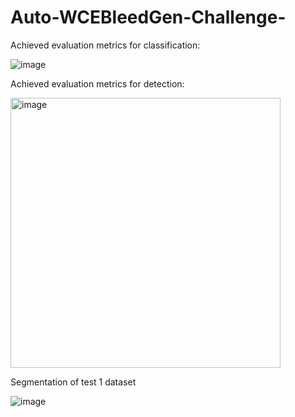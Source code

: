 # Auto-WCEBleedGen-Challenge-

Achieved evaluation metrics for classification:




![image](https://github.com/hritika1025/Auto-WCEBleedGen-Challenge-/assets/85786570/0d2c3c19-fc18-4d87-bf9c-8d8219084862)



Achieved evaluation metrics for detection:






<img width="432" alt="image" src="https://github.com/hritika1025/Auto-WCEBleedGen-Challenge-/assets/85919546/b40ec6ab-1f3e-478b-b7e2-e3c4e9bca743">



Segmentation of test 1 dataset



![image](https://github.com/hritika1025/Auto-WCEBleedGen-Challenge-/assets/85786570/66c0d6f4-a109-4144-9fba-8558f57d8060)
